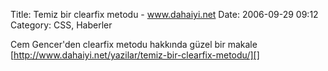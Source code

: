 Title: Temiz bir clearfix metodu - www.dahaiyi.net
Date: 2006-09-29 09:12
Category: CSS, Haberler

Cem Gencer'den clearfix metodu hakkında güzel bir makale
[http://www.dahaiyi.net/yazilar/temiz-bir-clearfix-metodu/][]

  [http://www.dahaiyi.net/yazilar/temiz-bir-clearfix-metodu/]: http://www.dahaiyi.net/yazilar/temiz-bir-clearfix-metodu/
